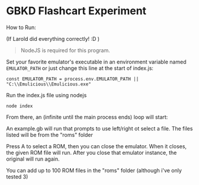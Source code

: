 # GBKD Flashcart Experiment

How to Run:

(If Larold did everything correctly! :D )

> NodeJS is required for this program.

Set your favorite emulator's executable in an environment variable named `EMULATOR_PATH`
or just change this line at the start of index.js:

`const EMULATOR_PATH = process.env.EMULATOR_PATH || "C:\\Emulicious\\Emulicious.exe"`

Run the index.js file using nodejs

`node index`

From there, an (infinite until the main process ends) loop will start:

An example.gb will run that prompts to use left/right ot select a file.
The files listed will be from the "roms" folder

Press A to select a ROM, then you can close the emulator. When it closes, the given ROM file will run. After you close that emulator instance, the original will run again.

You can add up to 100 ROM files in the "roms" folder (although i've only tested 3)